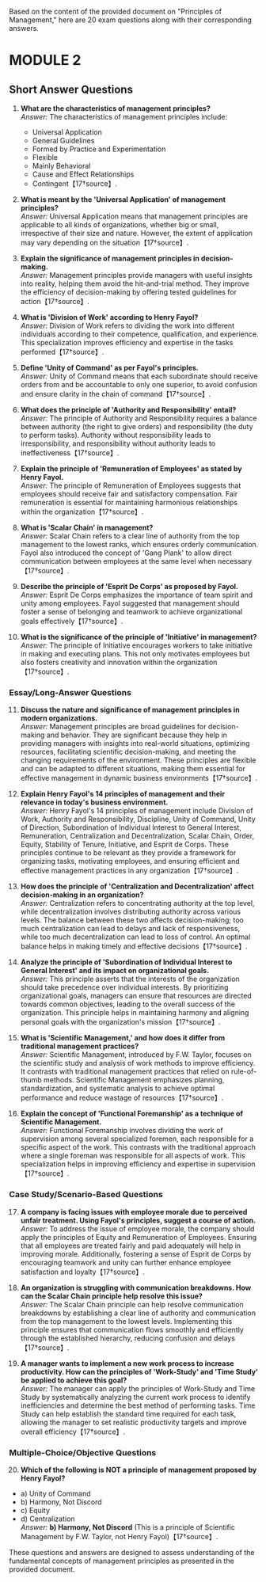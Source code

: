 Based on the content of the provided document on "Principles of Management," here are 20 exam questions along with their corresponding answers.




# MODULE 2

## **Short Answer Questions**

1. **What are the characteristics of management principles?**  
   *Answer:* The characteristics of management principles include:
   - Universal Application
   - General Guidelines
   - Formed by Practice and Experimentation
   - Flexible
   - Mainly Behavioral
   - Cause and Effect Relationships
   - Contingent【17†source】.

2. **What is meant by the 'Universal Application' of management principles?**  
   *Answer:* Universal Application means that management principles are applicable to all kinds of organizations, whether big or small, irrespective of their size and nature. However, the extent of application may vary depending on the situation【17†source】.

3. **Explain the significance of management principles in decision-making.**  
   *Answer:* Management principles provide managers with useful insights into reality, helping them avoid the hit-and-trial method. They improve the efficiency of decision-making by offering tested guidelines for action【17†source】.

4. **What is 'Division of Work' according to Henry Fayol?**  
   *Answer:* Division of Work refers to dividing the work into different individuals according to their competence, qualification, and experience. This specialization improves efficiency and expertise in the tasks performed【17†source】.

5. **Define 'Unity of Command' as per Fayol's principles.**  
   *Answer:* Unity of Command means that each subordinate should receive orders from and be accountable to only one superior, to avoid confusion and ensure clarity in the chain of command【17†source】.

6. **What does the principle of 'Authority and Responsibility' entail?**  
   *Answer:* The principle of Authority and Responsibility requires a balance between authority (the right to give orders) and responsibility (the duty to perform tasks). Authority without responsibility leads to irresponsibility, and responsibility without authority leads to ineffectiveness【17†source】.

7. **Explain the principle of 'Remuneration of Employees' as stated by Henry Fayol.**  
   *Answer:* The principle of Remuneration of Employees suggests that employees should receive fair and satisfactory compensation. Fair remuneration is essential for maintaining harmonious relationships within the organization【17†source】.

8. **What is 'Scalar Chain' in management?**  
   *Answer:* Scalar Chain refers to a clear line of authority from the top management to the lowest ranks, which ensures orderly communication. Fayol also introduced the concept of 'Gang Plank' to allow direct communication between employees at the same level when necessary【17†source】.

9. **Describe the principle of 'Esprit De Corps' as proposed by Fayol.**  
   *Answer:* Esprit De Corps emphasizes the importance of team spirit and unity among employees. Fayol suggested that management should foster a sense of belonging and teamwork to achieve organizational goals effectively【17†source】.

10. **What is the significance of the principle of 'Initiative' in management?**  
    *Answer:* The principle of Initiative encourages workers to take initiative in making and executing plans. This not only motivates employees but also fosters creativity and innovation within the organization【17†source】.

### **Essay/Long-Answer Questions**

11. **Discuss the nature and significance of management principles in modern organizations.**  
    *Answer:* Management principles are broad guidelines for decision-making and behavior. They are significant because they help in providing managers with insights into real-world situations, optimizing resources, facilitating scientific decision-making, and meeting the changing requirements of the environment. These principles are flexible and can be adapted to different situations, making them essential for effective management in dynamic business environments【17†source】.

12. **Explain Henry Fayol's 14 principles of management and their relevance in today's business environment.**  
    *Answer:* Henry Fayol's 14 principles of management include Division of Work, Authority and Responsibility, Discipline, Unity of Command, Unity of Direction, Subordination of Individual Interest to General Interest, Remuneration, Centralization and Decentralization, Scalar Chain, Order, Equity, Stability of Tenure, Initiative, and Esprit de Corps. These principles continue to be relevant as they provide a framework for organizing tasks, motivating employees, and ensuring efficient and effective management practices in any organization【17†source】.

13. **How does the principle of 'Centralization and Decentralization' affect decision-making in an organization?**  
    *Answer:* Centralization refers to concentrating authority at the top level, while decentralization involves distributing authority across various levels. The balance between these two affects decision-making; too much centralization can lead to delays and lack of responsiveness, while too much decentralization can lead to loss of control. An optimal balance helps in making timely and effective decisions【17†source】.

14. **Analyze the principle of 'Subordination of Individual Interest to General Interest' and its impact on organizational goals.**  
    *Answer:* This principle asserts that the interests of the organization should take precedence over individual interests. By prioritizing organizational goals, managers can ensure that resources are directed towards common objectives, leading to the overall success of the organization. This principle helps in maintaining harmony and aligning personal goals with the organization's mission【17†source】.

15. **What is 'Scientific Management,' and how does it differ from traditional management practices?**  
    *Answer:* Scientific Management, introduced by F.W. Taylor, focuses on the scientific study and analysis of work methods to improve efficiency. It contrasts with traditional management practices that relied on rule-of-thumb methods. Scientific Management emphasizes planning, standardization, and systematic analysis to achieve optimal performance and reduce wastage of resources【17†source】.

16. **Explain the concept of 'Functional Foremanship' as a technique of Scientific Management.**  
    *Answer:* Functional Foremanship involves dividing the work of supervision among several specialized foremen, each responsible for a specific aspect of the work. This contrasts with the traditional approach where a single foreman was responsible for all aspects of work. This specialization helps in improving efficiency and expertise in supervision【17†source】.

### **Case Study/Scenario-Based Questions**

17. **A company is facing issues with employee morale due to perceived unfair treatment. Using Fayol's principles, suggest a course of action.**  
    *Answer:* To address the issue of employee morale, the company should apply the principles of Equity and Remuneration of Employees. Ensuring that all employees are treated fairly and paid adequately will help in improving morale. Additionally, fostering a sense of Esprit de Corps by encouraging teamwork and unity can further enhance employee satisfaction and loyalty【17†source】.

18. **An organization is struggling with communication breakdowns. How can the Scalar Chain principle help resolve this issue?**  
    *Answer:* The Scalar Chain principle can help resolve communication breakdowns by establishing a clear line of authority and communication from the top management to the lowest levels. Implementing this principle ensures that communication flows smoothly and efficiently through the established hierarchy, reducing confusion and delays【17†source】.

19. **A manager wants to implement a new work process to increase productivity. How can the principles of 'Work-Study' and 'Time Study' be applied to achieve this goal?**  
    *Answer:* The manager can apply the principles of Work-Study and Time Study by systematically analyzing the current work process to identify inefficiencies and determine the best method of performing tasks. Time Study can help establish the standard time required for each task, allowing the manager to set realistic productivity targets and improve overall efficiency【17†source】.

### **Multiple-Choice/Objective Questions**

20. **Which of the following is NOT a principle of management proposed by Henry Fayol?**
   - a) Unity of Command
   - b) Harmony, Not Discord
   - c) Equity
   - d) Centralization  
   *Answer:* **b) Harmony, Not Discord** (This is a principle of Scientific Management by F.W. Taylor, not Henry Fayol)【17†source】.

These questions and answers are designed to assess understanding of the fundamental concepts of management principles as presented in the provided document.

